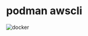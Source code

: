 # podman awscli

![[docker](https://hub.docker.com/r/buserdev/podman-awscli)](https://img.shields.io/docker/pulls/buserdev/podman-awscli)

